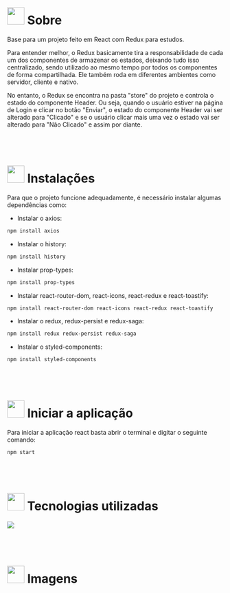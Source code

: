 # <img height="40" src="https://user-images.githubusercontent.com/84249945/219458363-0df46081-95bd-4878-a828-541457541cbd.png"/> Sobre
<p>Base para um projeto feito em React com Redux para estudos.</p>
<p>Para entender melhor, o Redux basicamente tira a responsabilidade de cada um dos componentes de armazenar os estados, deixando tudo isso centralizado, sendo utilizado ao mesmo tempo por todos os componentes de forma compartilhada. Ele também roda em diferentes ambientes como servidor, cliente e nativo.</p>

<p>No entanto, o Redux se encontra na pasta "store" do projeto e controla o estado do componente Header. Ou seja, quando o usuário estiver na página de Login e clicar no botão "Enviar", o estado do componente Header vai ser alterado para "Clicado" e se o usuário clicar mais uma vez o estado vai ser alterado para "Não Clicado" e assim por diante.</p>

<br><br>

# <img height="40" src="https://user-images.githubusercontent.com/84249945/219701953-d9aadf6c-065a-4176-8c21-3b13c497f752.png"/> Instalações
<p>Para que o projeto funcione adequadamente, é necessário instalar algumas dependências como: </p>

- Instalar o axios:
```bash
npm install axios
```

- Instalar o history:
```bash
npm install history
```

- Instalar prop-types:
```bash
npm install prop-types
```

- Instalar react-router-dom, react-icons, react-redux e react-toastify:
```bash
npm install react-router-dom react-icons react-redux react-toastify
```

- Instalar o redux, redux-persist e redux-saga:
```bash
npm install redux redux-persist redux-saga
```

- Instalar o styled-components:
```bash
npm install styled-components
```

<br><br>

# <img height="40" src="https://user-images.githubusercontent.com/84249945/219703721-e658e16f-fe7a-4a8b-bc90-22d9859c747c.png" /> Iniciar a aplicação
<p>Para iniciar a aplicação react basta abrir o terminal e digitar o seguinte comando:</p>

```bash
npm start
```

<br><br>

# <img height="40" src="https://user-images.githubusercontent.com/84249945/219471565-77dd520e-41ee-41f8-8fb9-0e259535a867.png"/> Tecnologias utilizadas

<p>
  <a href="https://skillicons.dev">
    <img src="https://skillicons.dev/icons?i=js,react,redux,nodejs,html,css" />
  </a>
</p>

<br><br>

# <img height="40" src="https://user-images.githubusercontent.com/84249945/219472556-367952b0-d430-495e-87b9-3f4611bdab21.png" /> Imagens